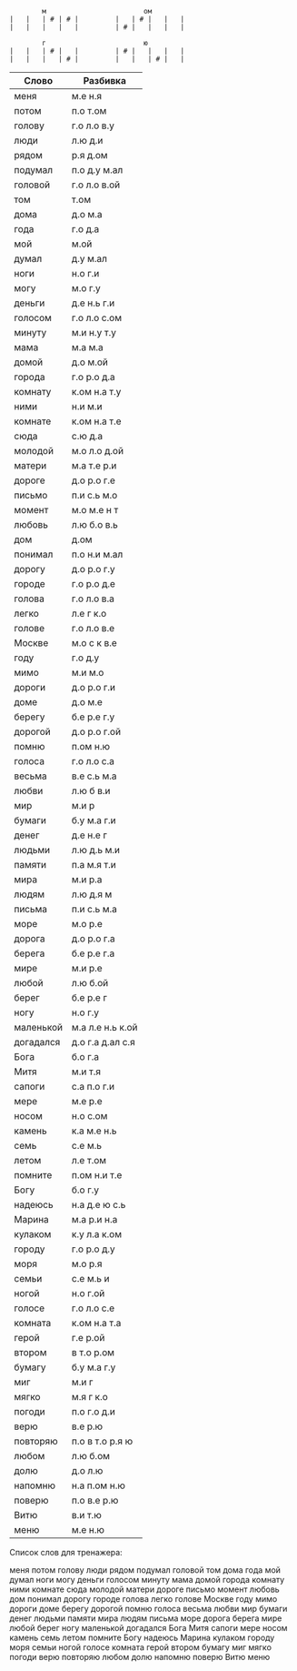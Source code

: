 ```
        м                        ом
|   |   | # | # |         |   | # |   |   |
|   |   |   |   |         | # |   |   |   |

        г                        ю
|   |   | # |   |         | # |   |   |   |
|   |   |   | # |         |   |   | # |   |

```

| Слово | Разбивка |
| --- | --- |
| меня | м.е н.я | 
| потом | п.о т.ом | 
| голову | г.о л.о в.у | 
| люди | л.ю д.и | 
| рядом | р.я д.ом | 
| подумал | п.о д.у м.ал | 
| головой | г.о л.о в.ой | 
| том | т.ом | 
| дома | д.о м.а | 
| года | г.о д.а | 
| мой | м.ой | 
| думал | д.у м.ал | 
| ноги | н.о г.и | 
| могу | м.о г.у | 
| деньги | д.е н.ь г.и | 
| голосом | г.о л.о с.ом | 
| минуту | м.и н.у т.у | 
| мама | м.а м.а | 
| домой | д.о м.ой | 
| города | г.о р.о д.а | 
| комнату | к.ом н.а т.у | 
| ними | н.и м.и | 
| комнате | к.ом н.а т.е | 
| сюда | с.ю д.а | 
| молодой | м.о л.о д.ой | 
| матери | м.а т.е р.и | 
| дороге | д.о р.о г.е | 
| письмо | п.и с.ь м.о | 
| момент | м.о м.е н т | 
| любовь | л.ю б.о в.ь | 
| дом | д.ом | 
| понимал | п.о н.и м.ал | 
| дорогу | д.о р.о г.у | 
| городе | г.о р.о д.е | 
| голова | г.о л.о в.а | 
| легко | л.е г к.о | 
| голове | г.о л.о в.е | 
| Москве | м.о с к в.е | 
| году | г.о д.у | 
| мимо | м.и м.о | 
| дороги | д.о р.о г.и | 
| доме | д.о м.е | 
| берегу | б.е р.е г.у | 
| дорогой | д.о р.о г.ой | 
| помню | п.ом н.ю | 
| голоса | г.о л.о с.а | 
| весьма | в.е с.ь м.а | 
| любви | л.ю б в.и | 
| мир | м.и р | 
| бумаги | б.у м.а г.и | 
| денег | д.е н.е г | 
| людьми | л.ю д.ь м.и | 
| памяти | п.а м.я т.и | 
| мира | м.и р.а | 
| людям | л.ю д.я м | 
| письма | п.и с.ь м.а | 
| море | м.о р.е | 
| дорога | д.о р.о г.а | 
| берега | б.е р.е г.а | 
| мире | м.и р.е | 
| любой | л.ю б.ой | 
| берег | б.е р.е г | 
| ногу | н.о г.у | 
| маленькой | м.а л.е н.ь к.ой | 
| догадался | д.о г.а д.ал с.я | 
| Бога | б.о г.а | 
| Митя | м.и т.я | 
| сапоги | с.а п.о г.и | 
| мере | м.е р.е | 
| носом | н.о с.ом | 
| камень | к.а м.е н.ь | 
| семь | с.е м.ь | 
| летом | л.е т.ом | 
| помните | п.ом н.и т.е | 
| Богу | б.о г.у | 
| надеюсь | н.а д.е ю с.ь | 
| Марина | м.а р.и н.а | 
| кулаком | к.у л.а к.ом | 
| городу | г.о р.о д.у | 
| моря | м.о р.я | 
| семьи | с.е м.ь и | 
| ногой | н.о г.ой | 
| голосе | г.о л.о с.е | 
| комната | к.ом н.а т.а | 
| герой | г.е р.ой | 
| втором | в т.о р.ом | 
| бумагу | б.у м.а г.у | 
| миг | м.и г | 
| мягко | м.я г к.о | 
| погоди | п.о г.о д.и | 
| верю | в.е р.ю | 
| повторяю | п.о в т.о р.я ю | 
| любом | л.ю б.ом | 
| долю | д.о л.ю | 
| напомню | н.а п.ом н.ю | 
| поверю | п.о в.е р.ю | 
| Витю | в.и т.ю | 
| меню | м.е н.ю | 

Список слов для тренажера:

меня потом голову люди рядом подумал головой том дома года мой думал ноги могу деньги голосом минуту мама домой города комнату ними комнате сюда молодой матери дороге письмо момент любовь дом понимал дорогу городе голова легко голове Москве году мимо дороги доме берегу дорогой помню голоса весьма любви мир бумаги денег людьми памяти мира людям письма море дорога берега мире любой берег ногу маленькой догадался Бога Митя сапоги мере носом камень семь летом помните Богу надеюсь Марина кулаком городу моря семьи ногой голосе комната герой втором бумагу миг мягко погоди верю повторяю любом долю напомню поверю Витю меню
